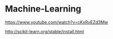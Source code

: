 # Machine-Learning

https://www.youtube.com/watch?v=cKxRvEZd3Mw

http://scikit-learn.org/stable/install.html
